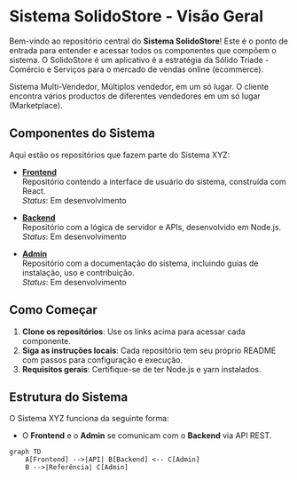 # Sistema SolidoStore - Visão Geral

Bem-vindo ao repositório central do **Sistema SolidoStore**! Este é o ponto de entrada para entender e acessar todos os componentes que compõem o sistema. O SolidoStore é um aplicativo é a estratégia da Sólido Triade - Comércio e Serviços para o mercado de vendas online (ecommerce).

Sistema Multi-Vendedor, Múltiplos vendedor, em um só lugar. O cliente encontra vários productos de diferentes vendedores em um só lugar (Marketplace).

## Componentes do Sistema

Aqui estão os repositórios que fazem parte do Sistema XYZ:

- **[Frontend](https://github.com/inacio1975/SolidoStore_Frontend)**  
  Repositório contendo a interface de usuário do sistema, construída com React.  
  *Status*: Em desenvolvimento

- **[Backend](https://github.com/inacio1975/SolidoStore_Backend)**  
  Repositório com a lógica de servidor e APIs, desenvolvido em Node.js.  
  *Status*: Em desenvolvimento

- **[Admin](https://github.com/inacio1975/SolidoStore_AdminPanel)**  
  Repositório com a documentação do sistema, incluindo guias de instalação, uso e contribuição.  
  *Status*: Em desenvolvimento

## Como Começar

1. **Clone os repositórios**: Use os links acima para acessar cada componente.  
2. **Siga as instruções locais**: Cada repositório tem seu próprio README com passos para configuração e execução.  
3. **Requisitos gerais**: Certifique-se de ter Node.js e yarn instalados.

## Estrutura do Sistema

O Sistema XYZ funciona da seguinte forma:  
- O **Frontend** e o **Admin** se comunicam com o **Backend** via API REST.  

```mermaid
graph TD
    A[Frontend] -->|API| B[Backend] <-- C[Admin]
    B -->|Referência| C[Admin]
